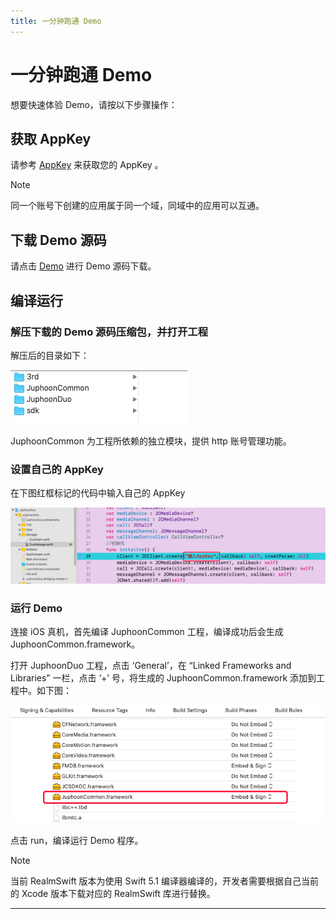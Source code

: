 ```yaml
---
title: 一分钟跑通 Demo
---
```

# 一分钟跑通 Demo

想要快速体验 Demo，请按以下步骤操作：



## 获取 AppKey

请参考 [AppKey](https://developer.juphoon.com/cn/document/V2.1/create-application.php) 来获取您的 AppKey 。



Note

同一个账号下创建的应用属于同一个域，同域中的应用可以互通。







## 下载 Demo 源码

请点击
[Demo](http://developer.juphoon.com/portal/cn/downloadsdk/download_demo.php?filename=JuphoonDuo-iOS.tar.gz)
进行 Demo 源码下载。





## 编译运行



### 解压下载的 Demo 源码压缩包，并打开工程

解压后的目录如下：

![../../../../\_images/duoiOS.png](../../../../_images/duoiOS.png)

JuphoonCommon 为工程所依赖的独立模块，提供 http 账号管理功能。





### 设置自己的 AppKey

在下图红框标记的代码中输入自己的 AppKey

![../../../../\_images/duokey1.png](../../../../_images/duokey1.png)





### 运行 Demo

连接 iOS 真机，首先编译 JuphoonCommon 工程，编译成功后会生成 JuphoonCommon.framework。

打开 JuphoonDuo 工程，点击 ‘General’，在 “Linked Frameworks and Libraries” 一栏，点击
‘+’ 号，将生成的 JuphoonCommon.framework 添加到工程中。如下图：

![../../../../\_images/demorun.png](../../../../_images/demorun.png)

点击 run，编译运行 Demo 程序。



Note

当前 RealmSwift 版本为使用 Swift 5.1 编译器编译的，开发者需要根据自己当前的 Xcode 版本下载对应的
RealmSwift 库进行替换。



-----
















